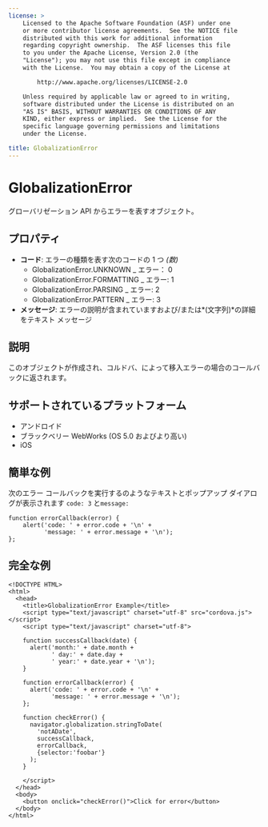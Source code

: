 ```yaml
---
license: >
    Licensed to the Apache Software Foundation (ASF) under one
    or more contributor license agreements.  See the NOTICE file
    distributed with this work for additional information
    regarding copyright ownership.  The ASF licenses this file
    to you under the Apache License, Version 2.0 (the
    "License"); you may not use this file except in compliance
    with the License.  You may obtain a copy of the License at

        http://www.apache.org/licenses/LICENSE-2.0

    Unless required by applicable law or agreed to in writing,
    software distributed under the License is distributed on an
    "AS IS" BASIS, WITHOUT WARRANTIES OR CONDITIONS OF ANY
    KIND, either express or implied.  See the License for the
    specific language governing permissions and limitations
    under the License.

title: GlobalizationError
---
```


# GlobalizationError

グローバリゼーション API からエラーを表すオブジェクト。

## プロパティ

*   **コード**: エラーの種類を表す次のコードの 1 つ *(数)* 
    *   GlobalizationError.UNKNOWN _ エラー： 0
    *   GlobalizationError.FORMATTING _ エラー: 1
    *   GlobalizationError.PARSING _ エラー: 2
    *   GlobalizationError.PATTERN _ エラー: 3
*   **メッセージ**: エラーの説明が含まれていますおよび/または*(文字列)*の詳細をテキスト メッセージ

## 説明

このオブジェクトが作成され、コルドバ、によって移入エラーの場合のコールバックに返されます。

## サポートされているプラットフォーム

*   アンドロイド
*   ブラックベリー WebWorks (OS 5.0 およびより高い)
*   iOS

## 簡単な例

次のエラー コールバックを実行するのようなテキストとポップアップ ダイアログが表示されます `code: 3` と`message:`

    function errorCallback(error) {
        alert('code: ' + error.code + '\n' +
              'message: ' + error.message + '\n');
    };
    

## 完全な例

    <!DOCTYPE HTML>
    <html>
      <head>
        <title>GlobalizationError Example</title>
        <script type="text/javascript" charset="utf-8" src="cordova.js"></script>
        <script type="text/javascript" charset="utf-8">
    
        function successCallback(date) {
          alert('month:' + date.month +
                ' day:' + date.day +
                ' year:' + date.year + '\n');
        }
    
        function errorCallback(error) {
          alert('code: ' + error.code + '\n' +
                'message: ' + error.message + '\n');
        };
    
        function checkError() {
          navigator.globalization.stringToDate(
            'notADate',
            successCallback,
            errorCallback,
            {selector:'foobar'}
          );
        }
    
        </script>
      </head>
      <body>
        <button onclick="checkError()">Click for error</button>
      </body>
    </html>